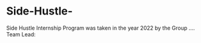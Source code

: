 # Side-Hustle-
Side Hustle Internship Program was taken in the year 2022 by the Group ....
Team Lead:
